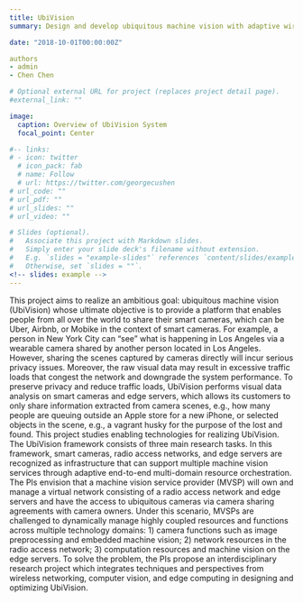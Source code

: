 ```yaml
---
title: UbiVision
summary: Design and develop ubiquitous machine vision with adaptive wireless networking and edge computing.

date: "2018-10-01T00:00:00Z"

authors
- admin
- Chen Chen

# Optional external URL for project (replaces project detail page).
#external_link: ""

image:
  caption: Overview of UbiVision System
  focal_point: Center

#-- links:
# - icon: twitter
  # icon_pack: fab
  # name: Follow
  # url: https://twitter.com/georgecushen
# url_code: ""
# url_pdf: ""
# url_slides: ""
# url_video: "" 

# Slides (optional).
#   Associate this project with Markdown slides.
#   Simply enter your slide deck's filename without extension.
#   E.g. `slides = "example-slides"` references `content/slides/example-slides.md`.
#   Otherwise, set `slides = ""`.
<!-- slides: example -->
---
```


This project aims to realize an ambitious goal: ubiquitous machine vision (UbiVision) whose ultimate objective is to provide a platform that enables people from all over the world to share their smart cameras, which can be Uber, Airbnb, or Mobike in the context of smart cameras. For example, a person in New York City can “see” what is happening in Los Angeles via a wearable camera shared by another person located in Los Angeles. However, sharing the scenes captured by cameras directly will incur serious privacy issues. Moreover, the raw visual data may result in excessive traffic loads that congest the network and downgrade the system performance. To preserve privacy and reduce traffic loads, UbiVision performs visual data analysis on smart cameras and edge servers, which allows its customers to only share information extracted from camera scenes, e.g., how many people are queuing outside an Apple store for a new iPhone, or selected objects in the scene, e.g., a vagrant husky for the purpose of the lost and found. This project studies enabling technologies for realizing UbiVision. The UbiVision framework consists of three main research tasks. In this framework, smart cameras, radio access networks, and edge servers are recognized as infrastructure that can support multiple machine vision services through adaptive end-to-end multi-domain resource orchestration. The PIs envision that a machine vision service provider (MVSP) will own and manage a virtual network consisting of a radio access network and edge servers and have the access to ubiquitous cameras via camera sharing agreements with camera owners. Under this scenario, MVSPs are challenged to dynamically manage highly coupled resources and functions across multiple technology domains: 1) camera functions such as image preprocessing and embedded machine vision; 2) network resources in the radio access network; 3) computation resources and machine vision on the edge servers. To solve the problem, the PIs propose an interdisciplinary research project which integrates techniques and perspectives from wireless networking, computer vision, and edge computing in designing and optimizing UbiVision.


<!-- Lorem ipsum dolor sit amet, consectetur adipiscing elit. Duis posuere tellus ac convallis placerat. Proin tincidunt magna sed ex sollicitudin condimentum. Sed ac faucibus dolor, scelerisque sollicitudin nisi. Cras purus urna, suscipit quis sapien eu, pulvinar tempor diam. Quisque risus orci, mollis id ante sit amet, gravida egestas nisl. Sed ac tempus magna. Proin in dui enim. Donec condimentum, sem id dapibus fringilla, tellus enim condimentum arcu, nec volutpat est felis vel metus. Vestibulum sit amet erat at nulla eleifend gravida.

Nullam vel molestie justo. Curabitur vitae efficitur leo. In hac habitasse platea dictumst. Sed pulvinar mauris dui, eget varius purus congue ac. Nulla euismod, lorem vel elementum dapibus, nunc justo porta mi, sed tempus est est vel tellus. Nam et enim eleifend, laoreet sem sit amet, elementum sem. Morbi ut leo congue, maximus velit ut, finibus arcu. In et libero cursus, rutrum risus non, molestie leo. Nullam congue quam et volutpat malesuada. Sed risus tortor, pulvinar et dictum nec, sodales non mi. Phasellus lacinia commodo laoreet. Nam mollis, erat in feugiat consectetur, purus eros egestas tellus, in auctor urna odio at nibh. Mauris imperdiet nisi ac magna convallis, at rhoncus ligula cursus.

Cras aliquam rhoncus ipsum, in hendrerit nunc mattis vitae. Duis vitae efficitur metus, ac tempus leo. Cras nec fringilla lacus. Quisque sit amet risus at ipsum pharetra commodo. Sed aliquam mauris at consequat eleifend. Praesent porta, augue sed viverra bibendum, neque ante euismod ante, in vehicula justo lorem ac eros. Suspendisse augue libero, venenatis eget tincidunt ut, malesuada at lorem. Donec vitae bibendum arcu. Aenean maximus nulla non pretium iaculis. Quisque imperdiet, nulla in pulvinar aliquet, velit quam ultrices quam, sit amet fringilla leo sem vel nunc. Mauris in lacinia lacus.

Suspendisse a tincidunt lacus. Curabitur at urna sagittis, dictum ante sit amet, euismod magna. Sed rutrum massa id tortor commodo, vitae elementum turpis tempus. Lorem ipsum dolor sit amet, consectetur adipiscing elit. Aenean purus turpis, venenatis a ullamcorper nec, tincidunt et massa. Integer posuere quam rutrum arcu vehicula imperdiet. Mauris ullamcorper quam vitae purus congue, quis euismod magna eleifend. Vestibulum semper vel augue eget tincidunt. Fusce eget justo sodales, dapibus odio eu, ultrices lorem. Duis condimentum lorem id eros commodo, in facilisis mauris scelerisque. Morbi sed auctor leo. Nullam volutpat a lacus quis pharetra. Nulla congue rutrum magna a ornare.

Aliquam in turpis accumsan, malesuada nibh ut, hendrerit justo. Cum sociis natoque penatibus et magnis dis parturient montes, nascetur ridiculus mus. Quisque sed erat nec justo posuere suscipit. Donec ut efficitur arcu, in malesuada neque. Nunc dignissim nisl massa, id vulputate nunc pretium nec. Quisque eget urna in risus suscipit ultricies. Pellentesque odio odio, tincidunt in eleifend sed, posuere a diam. Nam gravida nisl convallis semper elementum. Morbi vitae felis faucibus, vulputate orci placerat, aliquet nisi. Aliquam erat volutpat. Maecenas sagittis pulvinar purus, sed porta quam laoreet at. -->
